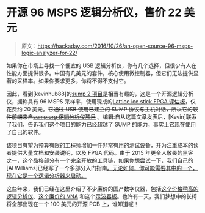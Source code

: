 # 开源 96 MSPS 逻辑分析仪，售价 22 美元

> 原文：<https://hackaday.com/2016/10/26/an-open-source-96-msps-logic-analyzer-for-22/>

如果你在市场上寻找一个便宜的 USB 逻辑分析仪，你有几个选择，但很少有人在性能方面提供很多。中国有几美元的套件，核心使用微控制器，但它们无法提供显著的采样率。如果你要求更多，你将不得不支付它。

因此，看到[kevinhub88]的[sump 2 项目](https://blackmesalabs.wordpress.com/2016/10/24/sump2-96-msps-logic-analyzer-for-22/)是相当有趣的，这是一个开源逻辑分析仪，据称具有 96 MSPS 采样率，使用现成的[Lattice ice stick FPGA 评估板](http://www.latticesemi.com/icestick)，仅花费约 20 美元。~~它通过 USB 使用已建立的 SUMP 协议与主机对话，所以它的软件前端来自[sump.org 逻辑分析仪项目](https://sump.org/projects/analyzer/)~~ 。编辑:自从这篇文章发表后，[Kevin]联系了我们，告诉我们这个项目的能力已经超越了 SUMP 的能力，事实上它现在使用了自己的软件。

该项目有望为预算有限的工程师增加一件非常有用的测试设备，并为注重成本的读者提供大量文档和安装说明，以及 FPGA 代码。由于 2015 年更令人敬畏的黑客之一，这个晶格部分有一个完全开放的工具链，如果你想尝试一下，我们自己的[Al Williams]已经写了一个多部分入门指南[。无论如何，你可能需要其中的一个，现在它是一个逻辑分析器来启动。](http://hackaday.com/tag/learning-verilog-for-fpgas/)

这些年来，我们已经在这里介绍了不少廉价的国产数字仪器，包括[这个价格稍高的逻辑分析仪](http://hackaday.com/2009/07/23/open-source-logic-analyzer/)、[这个廉价的 VNA](http://hackaday.com/2016/08/13/a-vna-on-a-200-euro-budget/) 和这个[示波器板](http://hackaday.com/2016/10/06/open-design-oscilloscope-could-be-almost-free/)。也许有一天，我们梦想中的长椅将全部出现在一个 100 美元的开源 PCB 上，谁知道呢！